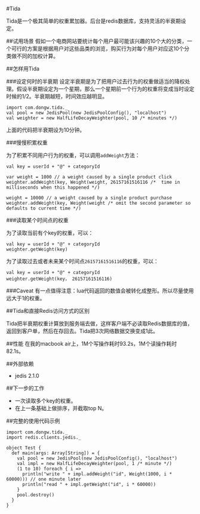 #Tida

Tida是一个极其简单的权重累加器。后台是redis数据库，支持灵活的半衰期设定。

##试用场景
假如一个电商网站要统计每个用户最可能该兴趣的10个大的分类，一个可行的方案是根据用户对这些品类的浏览，购买行为对每个用户对应这10个分类做不同的加权计算。

##怎样用Tida

###设定何时的半衰期
设定半衰期是为了把用户过去行为的权重做适当的降权处理。假设半衰期设定为一个星期，那么一个星期前一个行为的权重将变成当时设定时候的1/2。半衰期越短，时间效应越明显。

```
import com.dongw.tida._
val pool = new JedisPool(new JedisPoolConfig(), "localhost")
val weighter = new HalfLifeDecayWeighter(pool, 10 /* minutes */)
```

上面的代码把半衰期设为10分钟。

###慢慢积累权重

为了积累不同用户行为的权重，可以调用`addWeight`方法：

```
val key = userId + "@" + categoryId

var weight = 1000 // a weight caused by a single product click
weighter.addWeight(key, Weight(weight, 26157161516116 /*  time in milliseconds when this happened */)

weight = 10000 // a weight caused by a single product purchase
weighter.addWeight(key, Weight(weight /* omit the second parameter so defaults to current time */)
```

###读取某个时间点的权重

为了读取当前有个key的权重，可以：

```
val key = userId + "@" + categoryId
weighter.getWeight(key)
```

为了读取过去或者未来某个时间点`26157161516116`的权重，可以：

```
val key = userId + "@" + categoryId
weighter.getWeight(key， 26157161516116)
```

###Caveat
有一点值得注意：lua代码返回的数值会被转化成整形。所以尽量使用远大于1的权重。

##Tida和直接Redis访问方式的区别

Tida把半衰期权重计算放到服务端去做，这样客户端不必读取Redis数据库的值，返回到客户单，然后在存回去。Tida把3次网络数据交换变成1此。

##性能
在我的macbook air上，1M个写操作耗时93.2s，1M个读操作耗时82.1s。

##外部依赖
 - jedis 2.1.0

##下一步的工作

- 一次读取多个key的权重。
- 在上一条基础上做排序，并截取top N。

##完整的使用代码示例

```
import com.dongw.tida._
import redis.clients.jedis._

object Test {
  def main(args: Array[String]) = {
    val pool = new JedisPool(new JedisPoolConfig(), "localhost")
    val impl = new HalfLifeDecayWeighter(pool, 1 /* minute */)
    (1 to 10) foreach { i =>
      println("write " + impl.addWeight("id", Weight(1000, i * 60000))) // one minute later
      println("read " + impl.getWeight("id", i * 60000))
    }
    pool.destroy()
  }
}
```

